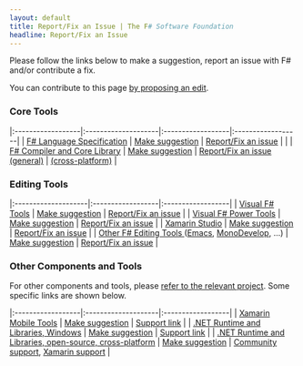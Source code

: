 ```yaml
---
layout: default
title: Report/Fix an Issue | The F# Software Foundation
headline: Report/Fix an Issue
---
```


Please follow the links below to make a suggestion, report an issue with F# and/or contribute a fix.  

You can contribute to this page [by proposing an edit](https://github.com/fsharp/fsfoundation/edit/gh-pages/guides/engineering/issues.md).


### Core Tools

|:------------------|:--------------------|:------------------|:------------------|
| [F# Language Specification](http://fsharp.org/specs/language-spec/) |   [Make suggestion](https://fslang.uservoice.com/forums/245727-f-language) |          [Report/Fix an issue](http://fsharp.org/specs/language-spec/)      | |
| [F# Compiler and Core Library](http://fsharp.github.io/2014/06/18/fsharp-contributions.html)   |                 [Make suggestion](https://fslang.uservoice.com/forums/245727-f-language) | [Report/Fix an issue (general)](https://github.com/Microsoft/visualfsharp/issues) | [(cross-platform)](http://github.com/fsharp/fsharp) |

### Editing Tools

|:--------------------|:------------------|:------------------|
| [Visual F# Tools](http://msdn.microsoft.com/en-us/library/dd233154.aspx)  | [Make suggestion](http://visualstudio.uservoice.com/forums/121579-visual-studio/category/30935-languages-f-tools)     | [Report/Fix an issue](https://github.com/Microsoft/visualfsharp/issues) |
| [Visual F# Power Tools](http://fsprojects.github.io/VisualFSharpPowerTools/)  | [Make suggestion](http://vfpt.uservoice.com/)     |  [Report/Fix an issue](https://github.com/fsprojects/VisualFSharpPowerTools/) |
| [Xamarin Studio](http://developer.xamarin.com/guides/cross-platform/fsharp/fsharp_support_overview/) | [Make suggestion](http://fsharpbinding.uservoice.com/)     |   [Report/Fix an issue](https://github.com/fsharp/FSharpMDXS#f-language-support-for-monodevelop--xamarin-studio/) |
| [Other F# Editing Tools ](http://fsharp.github.io/fsharpbinding/) ([Emacs](http://fsharp.github.io/fsharpbinding/), [MonoDevelop](http://fsharp.github.io/fsharpbinding/), ...) | [Make suggestion](http://fsharpbinding.uservoice.com/)     |   [Report/Fix an issue](http://fsharp.github.io/fsharpbinding/) |


### Other Components and Tools

For other components and tools, please [refer to the relevant project](http://fsharp.org/community/projects). Some specific links are shown below.

|:------------------|:--------------------|:------------------|
| [Xamarin Mobile Tools](http://developer.xamarin.com/guides/cross-platform/fsharp/fsharp_support_overview/) | [Make suggestion](http://xamarin.com/support)     |  [Support link](http://xamarin.com/support) | 
| [.NET Runtime and Libraries, Windows](http://www.microsoft.com/net)      | [Make suggestion](http://visualstudio.uservoice.com/forums/121579-visual-studio/category/31481-net)    |  [Support link](http://connect.microsoft.com/visualstudio) | 
| [.NET Runtime and Libraries, open-source, cross-platform](http://www.mono-project.com/)         | [Make suggestion](http://www.mono-project.com/community/)     |  [Community support](http://www.mono-project.com/community/), [Xamarin support](http://xamarin.com/licensing) |



